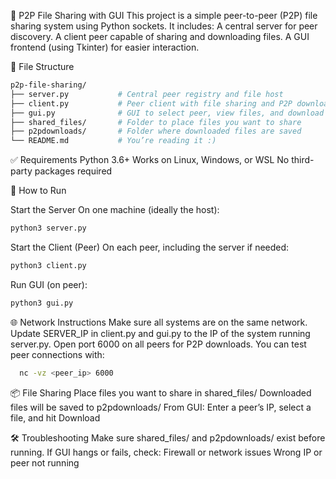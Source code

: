 📁 P2P File Sharing with GUI
This project is a simple peer-to-peer (P2P) file sharing system using Python sockets. It includes:
    A central server for peer discovery.
    A client peer capable of sharing and downloading files.
    A GUI frontend (using Tkinter) for easier interaction.

📄 File Structure
```graphql
p2p-file-sharing/
├── server.py           # Central peer registry and file host
├── client.py           # Peer client with file sharing and P2P download
├── gui.py              # GUI to select peer, view files, and download
├── shared_files/       # Folder to place files you want to share
├── p2pdownloads/       # Folder where downloaded files are saved
└── README.md           # You’re reading it :)
```

✅ Requirements
    Python 3.6+
    Works on Linux, Windows, or WSL
    No third-party packages required

🚀 How to Run

  Start the Server On one machine (ideally the host):
  ```bash
  python3 server.py
  ```

  Start the Client (Peer) On each peer, including the server if needed:
  ```bash
  python3 client.py
  ```

  Run GUI (on peer):
  ```bash
  python3 gui.py
  ```

🌐 Network Instructions
    Make sure all systems are on the same network.
    Update SERVER_IP in client.py and gui.py to the IP of the system running server.py.
    Open port 6000 on all peers for P2P downloads.
    You can test peer connections with:
  ```bash
    nc -vz <peer_ip> 6000
  ```
📦 File Sharing
    Place files you want to share in shared_files/
    Downloaded files will be saved to p2pdownloads/
    From GUI: Enter a peer’s IP, select a file, and hit Download

🛠 Troubleshooting
    Make sure shared_files/ and p2pdownloads/ exist before running.
    If GUI hangs or fails, check:
    Firewall or network issues
    Wrong IP or peer not running

